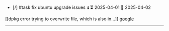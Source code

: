 
- [/] #task fix ubuntu upgrade issues ⏫ ⏳ 2025-04-01 📅 2025-04-02


[[dpkg error trying to overwrite file, which is also in...]]
[google](https://www.google.com/search?q=dpkg+error+processing+archive+trying+to+overwrite&sca_esv=fc2dc54ee7eb1be7&ei=fA7sZ4jxMZSM9u8PtJTciQc&oq=dpkg%3A+error+processing+archive+trying+to+&gs_lp=Egxnd3Mtd2l6LXNlcnAiKWRwa2c6IGVycm9yIHByb2Nlc3NpbmcgYXJjaGl2ZSB0cnlpbmcgdG8gKgIIADIFEAAYgAQyBhAAGBYYHjIGEAAYFhgeMgsQABiABBiGAxiKBTIFEAAY7wUyBRAAGO8FSPcXUIIFWPYPcAF4AZABA5gB2wagAZQdqgELMC43LjQtMS4xLjK4AQPIAQD4AQGYAgmgArsMwgIKEAAYsAMY1gQYR8ICCBAAGIAEGKIEmAMAiAYBkAYIkgcHMS43LjQtMaAH2kA&sclient=gws-wiz-serp)
___

